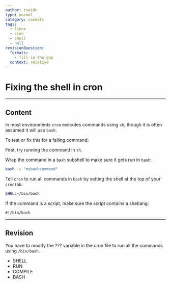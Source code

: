 ```yaml
---
author: tuwidc
type: normal
category: caveats
tags:
  - linux
  - cron
  - shell
  - null
revisionQuestion:
  formats:
    - fill-in-the-gap
  context: relative
---
```


# Fixing the shell in cron


---

## Content

In most environments `cron` executes commands using `sh`, though  it is often assumed it will use `bash`.

To test or fix this for a failing command:

First, try running the command in `sh`.

Wrap the command in a `bash` subshell to make sure it gets run in `bash`:

```bash
bash -c "mybashcommand"
```

Tell `cron` to run all commands in `bash` by setting the shell at the top of your `crontab`:

```bash
SHELL=/bin/bash
```

If the command is a script, make sure the script contains a shebang:

```plain-text
#!/bin/bash
```


---

## Revision

You have to modify the ??? variable in the cron file to run all the commands using `/bin/bash`.

- SHELL
- RUN
- COMPILE
- BASH
